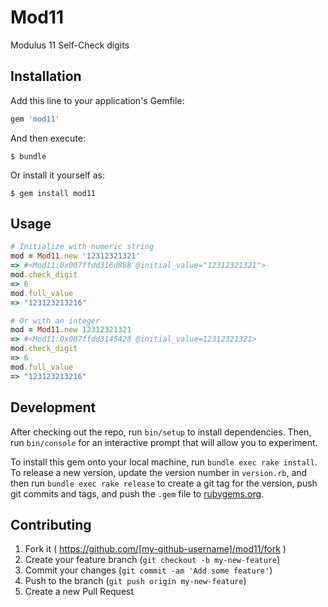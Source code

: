 # Mod11

Modulus 11 Self-Check digits

## Installation

Add this line to your application's Gemfile:

```ruby
gem 'mod11'
```

And then execute:

    $ bundle

Or install it yourself as:

    $ gem install mod11

## Usage

````ruby
# Initialize with numeric string
mod = Mod11.new '12312321321'
=> #<Mod11:0x007ffdd316d888 @initial_value="12312321321">
mod.check_digit
=> 6
mod.full_value
=> "123123213216"

# Or with an integer
mod = Mod11.new 12312321321
=> #<Mod11:0x007ffdd3145428 @initial_value=12312321321>
mod.check_digit
=> 6
mod.full_value
=> "123123213216"
````

## Development

After checking out the repo, run `bin/setup` to install dependencies. Then, run `bin/console` for an interactive prompt that will allow you to experiment.

To install this gem onto your local machine, run `bundle exec rake install`. To release a new version, update the version number in `version.rb`, and then run `bundle exec rake release` to create a git tag for the version, push git commits and tags, and push the `.gem` file to [rubygems.org](https://rubygems.org).

## Contributing

1. Fork it ( https://github.com/[my-github-username]/mod11/fork )
2. Create your feature branch (`git checkout -b my-new-feature`)
3. Commit your changes (`git commit -am 'Add some feature'`)
4. Push to the branch (`git push origin my-new-feature`)
5. Create a new Pull Request
